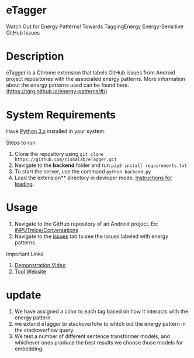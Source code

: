 # eTagger
Watch Out for Energy Patterns! Towards TaggingEnergy Energy-Sensitive GitHub Issues
# Description
eTagger is a Chrome extension that labels GitHub issues from Android project repositories with the associated energy patterns. More information about the energy patterns used can be found here. (https://tqrg.github.io/energy-patterns/#/)

# System Requirements
Have [Python 3.x](https://www.python.org/downloads/) installed in your system.

Steps to run
1. Clone the repository using ```git clone https://github.com/rishalab/eTagger.git```
2. Navigate to the **backend** folder and run ```pip3 install requirements.txt```
3. To start the server, use the command ```python backend.py```
4. Load the extension** directory in devloper mode. [Instructions for loading](https://developer.chrome.com/docs/extensions/mv3/getstarted/).

# Usage
1. Navigate to the GitHub repository of an Android project. Ex: [iNPUTmice/Conversations](https://github.com/iNPUTmice/Conversations)
2. Navigate to the [issues](https://github.com/iNPUTmice/Conversations/issues) tab to see the issues labeled with energy patterns. 

Important Links
1. [Demonstration Video](https://www.youtube.com/watch?v=hP4pWJ4AKxE)
2. [Tool Website](https://github.com/piyushhingu/eTagger.git)

# update
1. We have assigned a color to each tag based on how it interacts with the energy pattern.
2. we extand eTagger to stackoverfolw to whtch out the energy pattern in the stackoverflow query.
3. We test a number of different sentence transformer models, and whichever ones produce the best results we choose those models 
   for embedding. 

